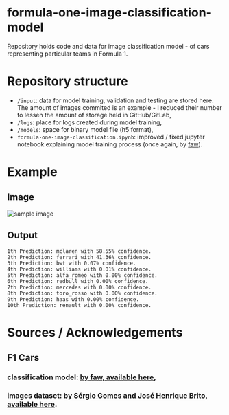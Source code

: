 # formula-one-image-classification-model
Repository holds code and data for image classification model - of cars representing particular teams in Formula 1.

# Repository structure
- `/input`: data for model training, validation and testing are stored here. The amount of images commited is an example - I reduced their number to lessen the amount of storage held in GitHub/GitLab,
- `/logs`: place for logs created during model training,
- `/models`: space for binary model file (h5 format),
- `formula-one-image-classification.ipynb`: improved / fixed jupyter notebook explaining model training process (once again, by [faw](https://github.com/faw01)).

# Example
## Image
![sample image](./input/lando-norris-mclaren-mcl35m-1.jpg)

## Output
```
1th Prediction: mclaren with 58.55% confidence.
2th Prediction: ferrari with 41.36% confidence.
3th Prediction: bwt with 0.07% confidence.
4th Prediction: williams with 0.01% confidence.
5th Prediction: alfa_romeo with 0.00% confidence.
6th Prediction: redbull with 0.00% confidence.
7th Prediction: mercedes with 0.00% confidence.
8th Prediction: toro_rosso with 0.00% confidence.
9th Prediction: haas with 0.00% confidence.
10th Prediction: renault with 0.00% confidence.
```

# Sources / Acknowledgements
## F1 Cars
### classification model: [by faw, available here](https://github.com/faw01/formula-one-image-classification-model),
### images dataset: [by Sérgio Gomes and José Henrique Brito, available here](https://github.com/2AiBAIT/F1CarsDataset).